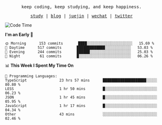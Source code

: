 <p align="center">
  <samp>
    <span>keep coding, keep studying, and keep happiness.</span>
  </samp>
</p>

<p align="center">
  <samp>
    <a href="https://github.com/ouduidui/fe-study">study</a> |
    <a href="https://deweyou.me">blog</a>  |
    <a href="https://juejin.cn/user/4309700183594366">juejin</a> |
    <a href="https://user-images.githubusercontent.com/54696834/165071004-6509e3f2-90c3-448c-9d92-3da42b0c2021.jpeg">wechat</a> |
    <a href="https://twitter.com/ouduidui">twitter</a>
  </samp>
</p>

<!--START_SECTION:waka-->
![Code Time](http://img.shields.io/badge/Code%20Time-2%2C485%20hrs%208%20mins-blue)

**I'm an Early 🐤** 

```text
🌞 Morning      153 commits       ████░░░░░░░░░░░░░░░░░░░░░   15.69 % 
🌆 Daytime      517 commits       █████████████░░░░░░░░░░░░   53.03 % 
🌃 Evening      244 commits       ██████░░░░░░░░░░░░░░░░░░░   25.03 % 
🌙 Night         61 commits       █░░░░░░░░░░░░░░░░░░░░░░░░   06.26 % 

```


📊 **This Week I Spent My Time On** 

```text
💬 Programming Languages: 
TypeScript               23 hrs 57 mins      ████████████████████░░░░░   80.80 % 
LESS                     1 hr 50 mins        █░░░░░░░░░░░░░░░░░░░░░░░░   06.23 % 
JSON                     1 hr 45 mins        █░░░░░░░░░░░░░░░░░░░░░░░░   05.95 % 
JavaScript               1 hr 17 mins        █░░░░░░░░░░░░░░░░░░░░░░░░   04.34 % 
Other                    43 mins             ░░░░░░░░░░░░░░░░░░░░░░░░░   02.46 % 

```


<!--END_SECTION:waka-->
